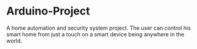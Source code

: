 # Arduino-Project
A home automation and security system project. The user can control his smart home from just a touch on a smart device being anywhere in the world.
